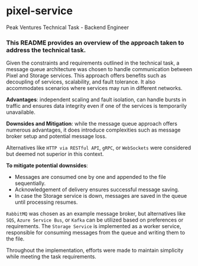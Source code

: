 # pixel-service

Peak Ventures Technical Task - Backend Engineer

### This README provides an overview of the approach taken to address the technical task.

Given the constraints and requirements outlined in the technical task, a message queue architecture was chosen to handle communication between Pixel and Storage services.
This approach offers benefits such as decoupling of services, scalability, and fault tolerance.
It also accommodates scenarios where services may run in different networks.

**Advantages**: independent scaling and fault isolation, can handle bursts in traffic and ensures data integrity even if one of the services is temporarily unavailable.

**Downsides and Mitigation**: while the message queue approach offers numerous advantages, it does introduce complexities such as message broker setup and potential message loss.

Alternatives like `HTTP via RESTful API`, `gRPC`, or `WebSockets` were considered but deemed not superior in this context.

**To mitigate potential downsides**:
- Messages are consumed one by one and appended to the file sequentially.
- Acknowledgement of delivery ensures successful message saving.
- In case the Storage service is down, messages are saved in the queue until processing resumes.

`RabbitMQ` was chosen as an example message broker, but alternatives like `SQS`, `Azure Service Bus`, or `Kafka` can be utilized based on preferences or requirements.
The `Storage Service` is implemented as a worker service, responsible for consuming messages from the queue and writing them to the file.

Throughout the implementation, efforts were made to maintain simplicity while meeting the task requirements.
